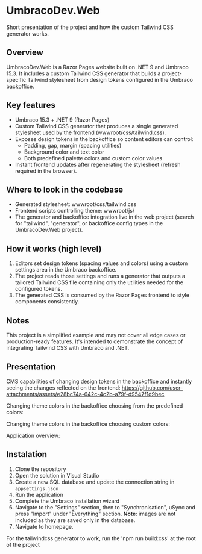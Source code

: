 # UmbracoDev.Web

Short presentation of the project and how the custom Tailwind CSS generator works.

## Overview

UmbracoDev.Web is a Razor Pages website built on .NET 9 and Umbraco 15.3. It includes a custom Tailwind CSS generator that builds a project-specific Tailwind stylesheet from design tokens configured in the Umbraco backoffice.

## Key features

- Umbraco 15.3 + .NET 9 (Razor Pages)
- Custom Tailwind CSS generator that produces a single generated stylesheet used by the frontend (wwwroot/css/tailwind.css).
- Exposes design tokens in the backoffice so content editors can control:
  - Padding, gap, margin (spacing utilities)
  - Background color and text color
  - Both predefined palette colors and custom color values
- Instant frontend updates after regenerating the stylesheet (refresh required in the browser).

## Where to look in the codebase

- Generated stylesheet: wwwroot/css/tailwind.css
- Frontend scripts controlling theme: wwwroot/js/
- The generator and backoffice integration live in the web project (search for "tailwind", "generator", or backoffice config types in the UmbracoDev.Web project).

## How it works (high level)

1. Editors set design tokens (spacing values and colors) using a custom settings area in the Umbraco backoffice.
2. The project reads those settings and runs a generator that outputs a tailored Tailwind CSS file containing only the utilities needed for the configured tokens.
3. The generated CSS is consumed by the Razor Pages frontend to style components consistently.

## Notes

This project is a simplified example and may not cover all edge cases or production-ready features.
It's intended to demonstrate the concept of integrating Tailwind CSS with Umbraco and .NET.

## Presentation

CMS capabilities of changing design tokens in the backoffice and instantly seeing the changes reflected on the frontend:
https://github.com/user-attachments/assets/e28bc74a-642c-4c2b-a79f-d9547f1d9bec

Changing theme colors in the backoffice choosing from the predefined colors:

Changing theme colors in the backoffice choosing custom colors:

Application overview:

## Instalation

1. Clone the repository
2. Open the solution in Visual Studio
3. Create a new SQL database and update the connection string in `appsettings.json`
4. Run the application
5. Complete the Umbraco installation wizard
6. Navigate to the "Settings" section, then to "Synchronisation", uSync and press "Import" under "Everything" section. **Note**: images are not included as they are saved only in the database.
7. Navigate to homepage.

For the tailwindcss generator to work, run the 'npm run build:css' at the root of the project
